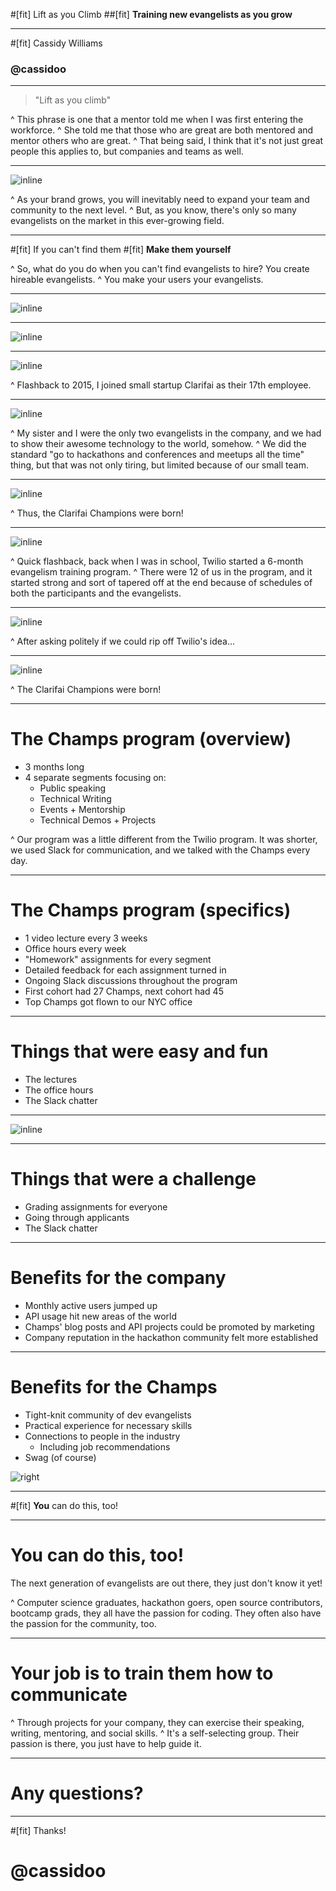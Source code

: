 #[fit] Lift as you Climb
##[fit] **Training new evangelists as you grow**

---

#[fit] Cassidy Williams
### **@cassidoo**

---

> "Lift as you climb"

^ This phrase is one that a mentor told me when I was first entering the workforce.
^ She told me that those who are great are both mentored and mentor others who are great.
^ That being said, I think that it's not just great people this applies to, but companies and teams as well.

---

![inline](growth.gif)

^ As your brand grows, you will inevitably need to expand your team and community to the next level.
^ But, as you know, there's only so many evangelists on the market in this ever-growing field.

---

#[fit] If you can't find them
#[fit] **Make them yourself**

^ So, what do you do when you can't find evangelists to hire? You create hireable evangelists.
^ You make your users your evangelists.

---

![inline](how.gif)

---

![inline](illshowyouburt.gif)

---

![inline](logo.png)

^ Flashback to 2015, I joined small startup Clarifai as their 17th employee.

---

![inline](sister.jpg)

^ My sister and I were the only two evangelists in the company, and we had to show their awesome technology to the world, somehow.
^ We did the standard "go to hackathons and conferences and meetups all the time" thing, but that was not only tiring, but limited because of our small team.

---

![inline](champs.png)

^ Thus, the Clarifai Champions were born!

---

![inline](heroes.png)

^ Quick flashback, back when I was in school, Twilio started a 6-month evangelism training program.
^ There were 12 of us in the program, and it started strong and sort of tapered off at the end because of schedules of both the participants and the evangelists.

---

![inline](permission.png)

^ After asking politely if we could rip off Twilio's idea...

---

![inline](champs.png)

^ The Clarifai Champions were born!

---

# The Champs program (overview)

- 3 months long
- 4 separate segments focusing on:
  - Public speaking
  - Technical Writing
  - Events + Mentorship
  - Technical Demos + Projects

^ Our program was a little different from the Twilio program. It was shorter, we used Slack for communication, and we talked with the Champs every day.

---

# The Champs program (specifics)

- 1 video lecture every 3 weeks
- Office hours every week
- "Homework" assignments for every segment
- Detailed feedback for each assignment turned in
- Ongoing Slack discussions throughout the program
- First cohort had 27 Champs, next cohort had 45
- Top Champs got flown to our NYC office

---

# Things that were easy and fun

- The lectures
- The office hours
- The Slack chatter

---

![inline](cupcakes.png)

---

# Things that were a challenge

- Grading assignments for everyone
- Going through applicants
- The Slack chatter

---

# Benefits for the company

- Monthly active users jumped up
- API usage hit new areas of the world
- Champs' blog posts and API projects could be promoted by marketing
- Company reputation in the hackathon community felt more established

---

# Benefits for the Champs

- Tight-knit community of dev evangelists
- Practical experience for necessary skills
- Connections to people in the industry
  - Including job recommendations
- Swag (of course)

![right](love.png)

---

#[fit] **You** can do this, too!

---

# **You** can do this, too!

The next generation of evangelists are out there, they just don't know it yet!

^ Computer science graduates, hackathon goers, open source contributors, bootcamp grads, they all have the passion for coding. They often also have the passion for the community, too.

---

# Your job is to train them how to **communicate**

^ Through projects for your company, they can exercise their speaking, writing, mentoring, and social skills.
^ It's a self-selecting group. Their passion is there, you just have to help guide it.

---

# Any questions?

---

#[fit] Thanks!

# **@cassidoo**
